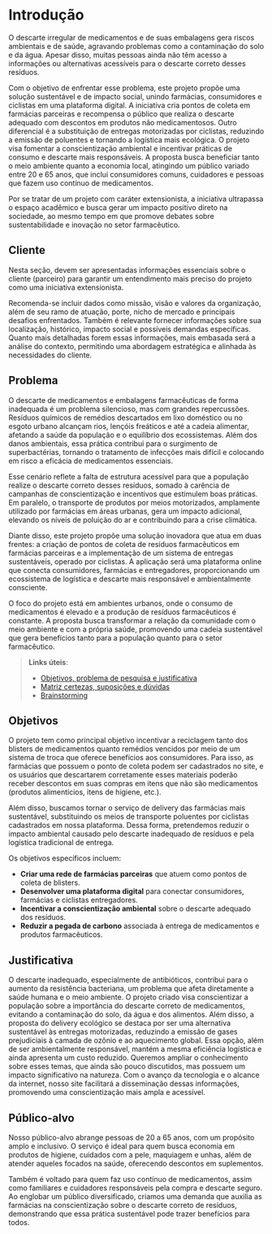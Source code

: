 # Introdução

O descarte irregular de medicamentos e de suas embalagens gera riscos ambientais e de saúde, agravando problemas como a contaminação do solo e da água. Apesar disso, muitas pessoas ainda não têm acesso a informações ou alternativas acessíveis para o descarte correto desses resíduos.

Com o objetivo de enfrentar esse problema, este projeto propõe uma solução sustentável e de impacto social, unindo farmácias, consumidores e ciclistas em uma plataforma digital. A iniciativa cria pontos de coleta em farmácias parceiras e recompensa o público que realiza o descarte adequado com descontos em produtos não medicamentosos. Outro diferencial é a substituição de entregas motorizadas por ciclistas, reduzindo a emissão de poluentes e tornando a logística mais ecológica. O projeto visa fomentar a conscientização ambiental e incentivar práticas de consumo e descarte mais responsáveis. A proposta busca beneficiar tanto o meio ambiente quanto a economia local, atingindo um público variado entre 20 e 65 anos, que inclui consumidores comuns, cuidadores e pessoas que fazem uso contínuo de medicamentos.

Por se tratar de um projeto com caráter extensionista, a iniciativa ultrapassa o espaço acadêmico e busca gerar um impacto positivo direto na sociedade, ao mesmo tempo em que promove debates sobre sustentabilidade e inovação no setor farmacêutico.

## Cliente 
Nesta seção, devem ser apresentadas informações essenciais sobre o cliente (parceiro) para garantir um entendimento mais preciso do projeto como uma iniciativa extensionista.  

Recomenda-se incluir dados como missão, visão e valores da organização, além de seu ramo de atuação, porte, nicho de mercado e principais desafios enfrentados. Também é relevante fornecer informações sobre sua localização, histórico, impacto social e possíveis demandas específicas. Quanto mais detalhadas forem essas informações, mais embasada será a análise do contexto, permitindo uma abordagem estratégica e alinhada às necessidades do cliente.

## Problema
O descarte de medicamentos e embalagens farmacêuticas de forma inadequada é um problema silencioso, mas com grandes repercussões. Resíduos químicos de remédios descartados em lixo doméstico ou no esgoto urbano alcançam rios, lençóis freáticos e até a cadeia alimentar, afetando a saúde da população e o equilíbrio dos ecossistemas. Além dos danos ambientais, essa prática contribui para o surgimento de superbactérias, tornando o tratamento de infecções mais difícil e colocando em risco a eficácia de medicamentos essenciais.

Esse cenário reflete a falta de estrutura acessível para que a população realize o descarte correto desses resíduos, somado à carência de campanhas de conscientização e incentivos que estimulem boas práticas. Em paralelo, o transporte de produtos por meios motorizados, amplamente utilizado por farmácias em áreas urbanas, gera um impacto adicional, elevando os níveis de poluição do ar e contribuindo para a crise climática.

Diante disso, este projeto propõe uma solução inovadora que atua em duas frentes: a criação de pontos de coleta de resíduos farmacêuticos em farmácias parceiras e a implementação de um sistema de entregas sustentáveis, operado por ciclistas. A aplicação será uma plataforma online que conecta consumidores, farmácias e entregadores, proporcionando um ecossistema de logística e descarte mais responsável e ambientalmente consciente.

O foco do projeto está em ambientes urbanos, onde o consumo de medicamentos é elevado e a produção de resíduos farmacêuticos é constante. A proposta busca transformar a relação da comunidade com o meio ambiente e com a própria saúde, promovendo uma cadeia sustentável que gera benefícios tanto para a população quanto para o setor farmacêutico.

> **Links úteis**:
> - [Objetivos, problema de pesquisa e justificativa](https://medium.com/@versioparole/objetivos-problema-de-pesquisa-e-justificativa-c98c8233b9c3)
> - [Matriz certezas, suposições e dúvidas](https://medium.com/educa%C3%A7%C3%A3o-fora-da-caixa/matriz-certezas-suposi%C3%A7%C3%B5es-e-d%C3%BAvidas-fa2263633655)
> - [Brainstorming](https://www.euax.com.br/2018/09/brainstorming/)

## Objetivos

O projeto tem como principal objetivo incentivar a reciclagem tanto dos blisters de medicamentos quanto remédios vencidos por meio de um sistema de troca que oferece benefícios aos consumidores. Para isso, as farmácias que possuem o ponto de coleta podem ser cadastrados no site, e os usuários que descartarem corretamente esses materiais poderão receber descontos em suas compras em itens que não são medicamentos (produtos alimentícios, itens de higiene, etc.).

Além disso, buscamos tornar o serviço de delivery das farmácias mais sustentável, substituindo os meios de transporte poluentes por ciclistas cadastrados em nossa plataforma. Dessa forma, pretendemos reduzir o impacto ambiental causado pelo descarte inadequado de resíduos e pela logística tradicional de entrega.

Os objetivos específicos incluem:

- **Criar uma rede de farmácias parceiras** que atuem como pontos de coleta de blisters.
- **Desenvolver uma plataforma digital** para conectar consumidores, farmácias e ciclistas entregadores.
- **Incentivar a conscientização ambiental** sobre o descarte adequado dos resíduos.
- **Reduzir a pegada de carbono** associada à entrega de medicamentos e produtos farmacêuticos.

## Justificativa

O descarte inadequado, especialmente de antibióticos, contribui para o aumento da resistência bacteriana, um problema que afeta diretamente a saúde humana e o meio ambiente. O projeto criado visa conscientizar a população sobre a importância do descarte correto de medicamentos, evitando a contaminação do solo, da água e dos alimentos. Além disso, a proposta do delivery ecológico se destaca por ser uma alternativa sustentável às entregas motorizadas, reduzindo a emissão de gases prejudiciais à camada de ozônio e ao aquecimento global. Essa opção, além de ser ambientalmente responsável, mantém a mesma eficiência logística e ainda apresenta um custo reduzido. Queremos ampliar o conhecimento sobre esses temas, que ainda são pouco discutidos, mas possuem um impacto significativo na natureza. Com o avanço da tecnologia e o alcance da internet, nosso site facilitará a disseminação dessas informações, promovendo uma conscientização mais ampla e acessível. 

## Público-alvo

Nosso público-alvo abrange pessoas de 20 a 65 anos, com um propósito amplo e inclusivo. O serviço é ideal para quem busca economia em produtos de higiene, cuidados com a pele, maquiagem e unhas, além de atender aqueles focados na saúde, oferecendo descontos em suplementos.  

Também é voltado para quem faz uso contínuo de medicamentos, assim como familiares e cuidadores responsáveis pela compra e descarte seguro. Ao englobar um público diversificado, criamos uma demanda que auxilia as farmácias na conscientização sobre o descarte correto de resíduos, demonstrando que essa prática sustentável pode trazer benefícios para todos.
